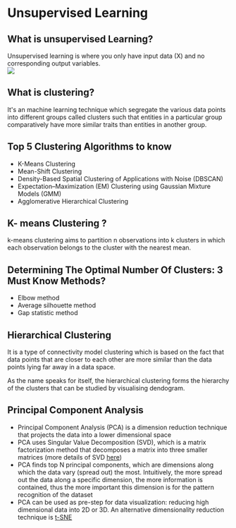 # Unsupervised Learning

## What is unsupervised Learning? </br>
Unsupervised learning is where you only have input data (X) and no corresponding output variables. </br>
![](https://github.com/theainerd/MLInterview/blob/master/images/Screenshot%20from%202018-07-08%2009-51-27.png)

## What is clustering?</br>
It's an machine learning technique which segregate the various data points into different groups called clusters such that
entities in a particular group comparatively have more similar traits than entities in another group.

## Top 5 Clustering Algorithms to know

  - K-Means Clustering
  - Mean-Shift Clustering
  - Density-Based Spatial Clustering of Applications with Noise (DBSCAN)
  - Expectation–Maximization (EM) Clustering using Gaussian Mixture Models (GMM)
  - Agglomerative Hierarchical Clustering

## K- means Clustering ?
k-means clustering aims to partition n observations into k clusters in which each observation belongs to the cluster with the nearest mean.

## Determining The Optimal Number Of Clusters: 3 Must Know Methods?
- Elbow method
- Average silhouette method
- Gap statistic method

## Hierarchical Clustering

It is a type of connectivity model clustering which is based on the fact that data points that are closer to each other are more similar than the data points lying far away in a data space.

As the name speaks for itself, the hierarchical clustering forms the hierarchy of the clusters that can be studied by visualising dendogram.

## Principal Component Analysis
* Principal Component Analysis (PCA) is a dimension reduction technique that projects
the data into a lower dimensional space
* PCA uses Singular Value Decomposition (SVD), which is a matrix factorization method
that decomposes a matrix into three smaller matrices (more details of SVD [here](https://en.wikipedia.org/wiki/Singular-value_decomposition))
* PCA finds top N principal components, which are dimensions along which the data vary
(spread out) the most. Intuitively, the more spread out the data along a specific dimension,
the more information is contained, thus the more important this dimension is for the
pattern recognition of the dataset
* PCA can be used as pre-step for data visualization: reducing high dimensional data
into 2D or 3D. An alternative dimensionality reduction technique is [t-SNE](https://lvdmaaten.github.io/tsne/)
